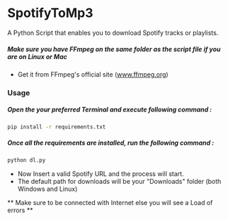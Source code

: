 # SpotifyToMp3
A Python Script that enables you to download Spotify tracks or playlists.


#####  Make sure you have FFmpeg  on the same folder as the script file if you are on Linux or Mac
- Get it from FFmpeg's official site (www.ffmpeg.org)

### Usage

##### Open the your preferred Terminal and execute following command :


```sh
pip install -r requirements.txt
```

##### Once all the requirements are installed, run the following command :
```sh
python dl.py
```
- Now Insert a valid Spotify URL and the process will start.
- The default path for downloads will be your "Downloads" folder (both Windows and Linux)

** Make sure to be connected with Internet else you will see a Load of errors **